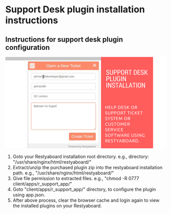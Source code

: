 # Support Desk plugin installation instructions

## Instructions for support desk plugin configuration

[![How to configure Support Desk plugin](support_plugin_installation.png)](http://www.youtube.com/watch?v=8Adlx13YKmM)

1.  Goto your Restyaboard installation root directory. e.g., directory: "/usr/share/nginx/html/restyaboard/"
2.  Extract/unzip the purchased plugin zip into the restyaboard installation path. e.g., "/usr/share/nginx/html/restyaboard/"
3.  Give file permission to extracted files. e.g., "chmod -R 0777 client/apps/r_support_app/"
4.  Goto "client/apps/r_support_app/" directory, to configure the plugin using app.json.
5.  After above process, clear the browser cache and login again to view the installed plugins on your Restyaboard.